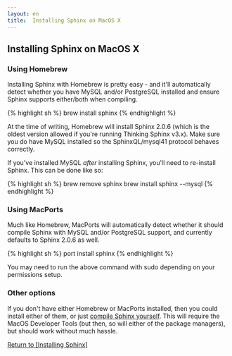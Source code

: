 ```yaml
---
layout: en
title:  Installing Sphinx on MacOS X
---
```


## Installing Sphinx on MacOS X

### Using Homebrew

Installing Sphinx with Homebrew is pretty easy - and it'll automatically detect whether you have MySQL and/or PostgreSQL installed and ensure Sphinx supports either/both when compiling.

{% highlight sh %}
brew install sphinx
{% endhighlight %}

At the time of writing, Homebrew will install Sphinx 2.0.6 (which is the oldest version allowed if you're running Thinking Sphinx v3.x). Make sure you do have MySQL installed so the SphinxQL/mysql41 protocol behaves correctly.

If you've installed MySQL _after_ installing Sphinx, you'll need to re-install Sphinx. This can be done like so:

{% highlight sh %}
brew remove sphinx
brew install sphinx --mysql
{% endhighlight %}

### Using MacPorts

Much like Homebrew, MacPorts will automatically detect whether it should compile Sphinx with MySQL and/or PostgreSQL support, and currently defaults to Sphinx 2.0.6 as well.

{% highlight sh %}
port install sphinx
{% endhighlight %}

You may need to run the above command with sudo depending on your permissions setup.

### Other options

If you don't have either Homebrew or MacPorts installed, then you could install either of them, or just [compile Sphinx yourself](/thinking-sphinx/installing_sphinx.html#compiling). This will require the MacOS Developer Tools (but then, so will either of the package managers), but should work without much hassle.

[Return to [Installing Sphinx]](/thinking-sphinx/installing_sphinx.html)
